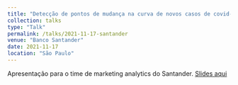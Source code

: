 ```yaml
---
title: "Detecção de pontos de mudança na curva de novos casos de covid-19"
collection: talks
type: "Talk"
permalink: /talks/2021-11-17-santander
venue: "Banco Santander"
date: 2021-11-17
location: "São Paulo"
---
```


Apresentação para o time de marketing analytics do Santander.
[Slides aqui](https://rpubs.com/magnotfs/covid19)

